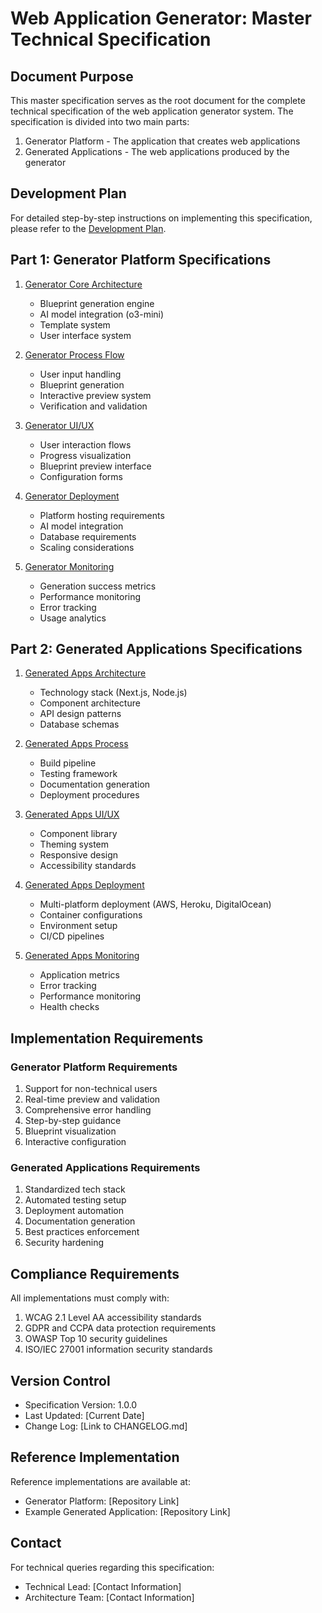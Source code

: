 # Web Application Generator: Master Technical Specification

## Document Purpose

This master specification serves as the root document for the complete technical specification of the web application generator system. The specification is divided into two main parts:
1. Generator Platform - The application that creates web applications
2. Generated Applications - The web applications produced by the generator

## Development Plan

For detailed step-by-step instructions on implementing this specification, please refer to the [Development Plan](specs/DEVELOPMENT_PLAN.md).

## Part 1: Generator Platform Specifications

1. [Generator Core Architecture](specs/generator/ARCHITECTURE.md)
   - Blueprint generation engine
   - AI model integration (o3-mini)
   - Template system
   - User interface system

2. [Generator Process Flow](specs/generator/PROCESS.md)
   - User input handling
   - Blueprint generation
   - Interactive preview system
   - Verification and validation

3. [Generator UI/UX](specs/generator/INTERFACE.md)
   - User interaction flows
   - Progress visualization
   - Blueprint preview interface
   - Configuration forms

4. [Generator Deployment](specs/generator/DEPLOYMENT.md)
   - Platform hosting requirements
   - AI model integration
   - Database requirements
   - Scaling considerations

5. [Generator Monitoring](specs/generator/MONITORING.md)
   - Generation success metrics
   - Performance monitoring
   - Error tracking
   - Usage analytics

## Part 2: Generated Applications Specifications

1. [Generated Apps Architecture](specs/generated/ARCHITECTURE.md)
   - Technology stack (Next.js, Node.js)
   - Component architecture
   - API design patterns
   - Database schemas

2. [Generated Apps Process](specs/generated/PROCESS.md)
   - Build pipeline
   - Testing framework
   - Documentation generation
   - Deployment procedures

3. [Generated Apps UI/UX](specs/generated/INTERFACE.md)
   - Component library
   - Theming system
   - Responsive design
   - Accessibility standards

4. [Generated Apps Deployment](specs/generated/DEPLOYMENT.md)
   - Multi-platform deployment (AWS, Heroku, DigitalOcean)
   - Container configurations
   - Environment setup
   - CI/CD pipelines

5. [Generated Apps Monitoring](specs/generated/MONITORING.md)
   - Application metrics
   - Error tracking
   - Performance monitoring
   - Health checks

## Implementation Requirements

### Generator Platform Requirements
1. Support for non-technical users
2. Real-time preview and validation
3. Comprehensive error handling
4. Step-by-step guidance
5. Blueprint visualization
6. Interactive configuration

### Generated Applications Requirements
1. Standardized tech stack
2. Automated testing setup
3. Deployment automation
4. Documentation generation
5. Best practices enforcement
6. Security hardening

## Compliance Requirements

All implementations must comply with:
1. WCAG 2.1 Level AA accessibility standards
2. GDPR and CCPA data protection requirements
3. OWASP Top 10 security guidelines
4. ISO/IEC 27001 information security standards

## Version Control

- Specification Version: 1.0.0
- Last Updated: [Current Date]
- Change Log: [Link to CHANGELOG.md]

## Reference Implementation

Reference implementations are available at:
- Generator Platform: [Repository Link]
- Example Generated Application: [Repository Link]

## Contact

For technical queries regarding this specification:
- Technical Lead: [Contact Information]
- Architecture Team: [Contact Information] 
